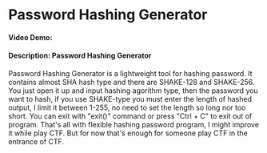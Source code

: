 # Password Hashing Generator
#### Video Demo:  <URL HERE>
#### Description: Password Hashing Generator
Password Hashing Generator is a lightweight tool for hashing password.
It contains almost SHA hash type and there are SHAKE-128 and SHAKE-256.
You just open it up and input hashing agorithm type, then the password you want to hash,
if you use SHAKE-type you must enter the length of hashed output, I limit it between 1-255,
no need to set the length so long nor too short.
You can exit with "exit()" command or press "Ctrl + C" to exit out of program.
That's all with flexible hashing password program, I might improve it while play CTF.
But for now that's enough for someone play CTF in the entrance of CTF.



